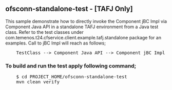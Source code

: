 ## ofsconn-standalone-test - [TAFJ Only]

This sample demonstrate how to directly invoke the Component jBC Impl via Component Java API in a standalone TAFJ environment from a Java test class.
Refer to the test classes under com.temenos.t24.cfservice.client.example.tafj.standalone package for an examples. Call to jBC Impl will reach as follows;
<pre>
	TestClass --> Component Java API --> Component jBC Impl
</pre>

### To build and run the test apply following command;
<pre>
	$ cd PROJECT_HOME/ofsconn-standalone-test
	mvn clean verify
</pre>	